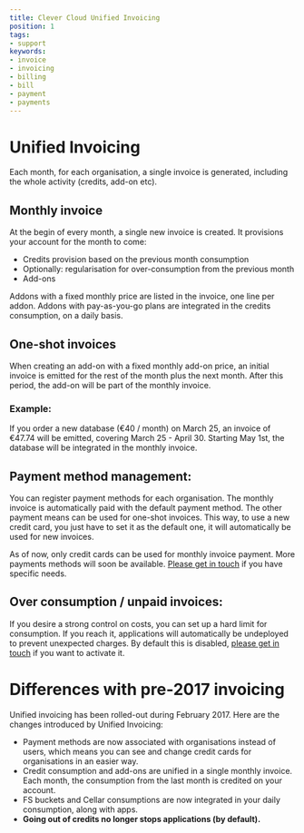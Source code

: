 ```yaml
---
title: Clever Cloud Unified Invoicing
position: 1
tags:
- support
keywords:
- invoice
- invoicing
- billing
- bill
- payment
- payments
---
```


# Unified Invoicing

Each month, for each organisation, a single invoice is generated, including the whole activity (credits, add-on etc).

## Monthly invoice

At the begin of every month, a single new invoice is created. It provisions your account for the month to come:

* Credits provision based on the previous month consumption
* Optionally: regularisation for over-consumption from the previous month
* Add-ons

Addons with a fixed monthly price are listed in the invoice, one line per addon. Addons with pay-as-you-go plans are integrated in the credits consumption, on a daily basis.

## One-shot invoices

When creating an add-on with a fixed monthly add-on price, an initial invoice is emitted for the rest of the month plus the next month. After this period, the add-on will be part of the monthly invoice.

### Example:

If you order a new database (€40 / month) on March 25, an invoice of €47.74 will be emitted, covering March 25 - April 30.
Starting May 1st, the database will be integrated in the monthly invoice.

## Payment method management:

You can register payment methods for each organisation. The monthly invoice is automatically paid with the default payment method. The other payment means can be used for one-shot invoices. This way, to use a new credit card, you just have to set it as the default one, it will automatically be used for new invoices.  

As of now, only credit cards can be used for monthly invoice payment. More payments methods will soon be available. [Please get in touch](mailto:support@clever-cloud.com) if you have specific needs.

## Over consumption / unpaid invoices:

If you desire a strong control on costs, you can set up a hard limit for consumption. If you reach it, applications will automatically be undeployed to prevent unexpected charges. By default this is disabled, [please get in touch](mailto:support@clever-cloud.com) if you want to activate it.

# Differences with pre-2017 invoicing

Unified invoicing has been rolled-out during February 2017. Here are the changes introduced by Unified Invoicing:

- Payment methods are now associated with organisations instead of users, which means you can see and change credit cards for organisations in an easier way.
- Credit consumption and add-ons are unified in a single monthly invoice. Each month, the consumption from the last month is credited on your account.  
- FS buckets and Cellar consumptions are now integrated in your daily consumption, along with apps.
- **Going out of credits no longer stops applications (by default).**
